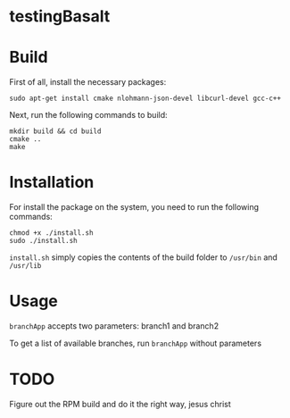 # testingBasalt

# Build

First of all, install the necessary packages:

	sudo apt-get install cmake nlohmann-json-devel libcurl-devel gcc-c++

Next, run the following commands to build:

	mkdir build && cd build
	cmake ..
	make


# Installation

For install the package on the system, you need to run the following commands:

	chmod +x ./install.sh
	sudo ./install.sh

`install.sh` simply copies the contents of the build folder to `/usr/bin` and `/usr/lib`

# Usage

`branchApp` accepts two parameters: branch1 and branch2

To get a list of available branches, run `branchApp` without parameters

# TODO

Figure out the RPM build and do it the right way, jesus christ

